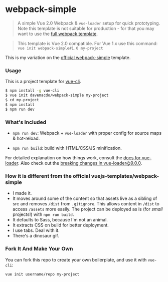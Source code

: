# webpack-simple

> A simple Vue 2.0 Webpack & `vue-loader` setup for quick prototyping. Note this template is not suitable for production - for that you may want to use the [full webpack template](https://github.com/vuejs-templates/webpack).

> This template is Vue 2.0 compatible. For Vue 1.x use this command: `vue init webpack-simple#1.0 my-project`

This is my variation on the [official webpack-simple](https://github.com/vuejs-templates/webpack-simple) template.

### Usage

This is a project template for [vue-cli](https://github.com/vuejs/vue-cli).

``` bash
$ npm install -g vue-cli
$ vue init davemacdo/webpack-simple my-project
$ cd my-project
$ npm install
$ npm run dev
```

### What's Included

- `npm run dev`: Webpack + `vue-loader` with proper config for source maps & hot-reload.

- `npm run build`: build with HTML/CSS/JS minification.

For detailed explanation on how things work, consult the [docs for vue-loader](http://vuejs.github.io/vue-loader). Also check out the [breaking changes in vue-loader@9.0.0](https://github.com/vuejs/vue-loader/releases/tag/v9.0.0).

### How it is different from the official vuejs-templates/webpack-simple

- I made it.
- It moves around some of the content so that assets live as a sibling of src and removes `/dist` from `.gitignore`. This allows content in `/dist` to access `/assets` more easily. The project can be deployed as is (for _small_ projects!) with `npm run build`.
- It defaults to Sass, because I'm not an animal.
- It extracts CSS on build for better deployment.
- I use tabs. Deal with it.
- There's a dinosaur gif.

### Fork It And Make Your Own

You can fork this repo to create your own boilerplate, and use it with `vue-cli`:

``` bash
vue init username/repo my-project
```
